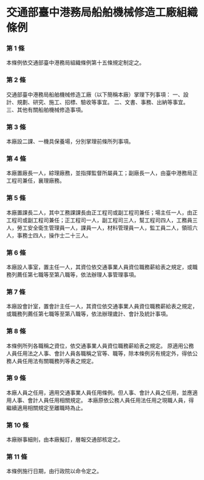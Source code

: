 # 交通部臺中港務局船舶機械修造工廠組織條例

### 第 1 條

本條例依交通部臺中港務局組織條例第十五條規定制定之。

### 第 2 條

交通部臺中港務局船舶機械修造工廠（以下簡稱本廠）掌理下列事項：
一、設計、規劃、研究、施工、招標、驗收等事宜。
二、文書、事務、出納等事宜。
三、其他有關船舶機械修造事項。

### 第 3 條

本廠設二課、一機具保養場，分別掌理前條所列事項。

### 第 4 條

本廠置廠長一人，綜理廠務，並指揮監督所屬員工；副廠長一人，由臺中港務局正工程司兼任，襄理廠務。

### 第 5 條

本廠置課長二人，其中工務課課長由正工程司或副工程司兼任；場主任一人，由正工程司或副工程司兼任；正工程司一人，副工程司三人，幫工程司四人，工務員三人，勞工安全衛生管理員一人，課員一人，材料管理員一人，監工員二人，領班六人，事務士四人，操作士二十三人。

### 第 6 條

本廠設人事室，置主任一人，其資位依交通事業人員資位職務薪給表之規定，或職務列薦任第七職等至第八職等，依法辦理人事管理事項。

### 第 7 條

本廠設會計室，置會計主任一人，其資位依交通事業人員資位職務薪給表之規定，或職務列薦任第七職等至第八職等，依法辦理歲計、會計及統計事項。

### 第 8 條

本條例所列各職稱之資位，依交通事業人員資位職務薪給表之規定。
原適用公務人員任用法之人事、會計人員各職稱之官等、職等，除本條例另有規定外，得依公務人員任用法有關職務列等表之規定。

### 第 9 條

本廠人員之任用，適用交通事業人員任用條例。但人事、會計人員之任用，並應適用人事、會計人員任用相關規定。
本廠原依公務人員任用法任用之現職人員，得繼續適用相關規定至離職時為止。

### 第 10 條

本廠辦事細則，由本廠擬訂，層報交通部核定之。

### 第 11 條

本條例施行日期，由行政院以命令定之。
